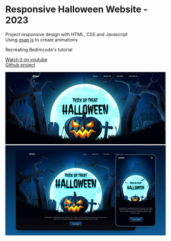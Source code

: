 # Responsive Halloween Website - 2023

Project responsive design with HTML, CSS and Javascript  
Using [gsap js](https://gsap.com/) to create animations

Recreating Bedimcode's tutorial

[Watch it on youtube](https://www.youtube.com/watch?v=8J2tP0fQW14&ab_channel=Bedimcode)  
[Github project](https://github.com/bedimcode/responsive-halloween-website-3)


![preview gif](preview.gif)
![preview img](preview.png)
